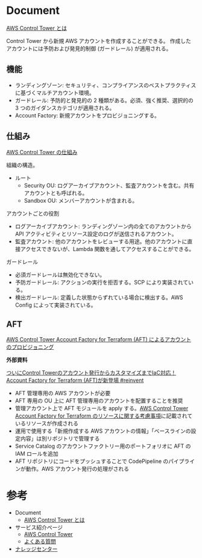 # Document

[AWS Control Tower とは](https://docs.aws.amazon.com/ja_jp/controltower/latest/userguide/what-is-control-tower.html)

Control Tower から新規 AWS アカウントを作成することができる。
作成したアカウントには予防および発見的制御 (ガードレール) が適用される。

## 機能

* ランディングゾーン: セキュリティ、コンプライアンスのベストプラクティスに基づくマルチアカウント環境。
* ガードレール: 予防的と発見的の 2 種類がある。必須、強く推奨、選択的の 3 つのガイダンスカテゴリが適用される。
* Account Factory: 新規アカウントをプロビジョニングする。

## 仕組み

[AWS Control Tower の仕組み](https://docs.aws.amazon.com/ja_jp/controltower/latest/userguide/how-control-tower-works.html)

組織の構造。

* ルート
  * Security OU: ログアーカイブアカウント、監査アカウントを含む。共有アカウントとも呼ばれる。
  * Sandbox OU: メンバーアカウントが含まれる。

アカウントごとの役割

* ログアーカイブアカウント: ランディングゾーン内の全てのアカウントから API アクティビティとリソース設定のログが送信されるアカウント。
* 監査アカウント: 他のアカウントをレビューする用途。他のアカウントに直接アクセスできないが、Lambda 関数を通してアクセスすることができる。

ガードレール

* 必須ガードレールは無効化できない。
* 予防ガードレール: アクションの実行を拒否する。SCP により実装されている。
* 検出ガードレール: 定義した状態からずれている場合に検出する。AWS Config によって実装されている。


## AFT

[AWS Control Tower Account Factory for Terraform (AFT) によるアカウントのプロビジョニング](https://docs.aws.amazon.com/ja_jp/controltower/latest/userguide/taf-account-provisioning.html)

**外部資料**

[ついにControl Towerのアカウント発行からカスタマイズまでIaC対応！Account Factory for Terraform (AFT)が新登場 #reinvent](https://dev.classmethod.jp/articles/ct-account-factory-for-terraform/)

* AFT 管理専用の AWS アカウントが必要
* AFT 専用の OU 上に AFT 管理専用のアカウントを配置することを推奨
* 管理アカウント上で AFT モジュールを apply する。[AWS Control Tower Account Factory for Terraform のリソースに関する考慮事項](https://docs.aws.amazon.com/ja_jp/controltower/latest/userguide/aft-resources.html)に記載されているリソースが作成される
* 運用で使用する「新規作成する AWS アカウントの情報」「ベースラインの設定内容」は別リポジトリで管理する
* Service Catalog のアカウントファクトリー用のポートフォリオに AFT の IAM ロールを追加
* AFT リポジトリにコードをプッシュすることで CodePipeline のパイプラインが動作。AWS アカウント発行の処理がされる



# 参考

* Document
  * [AWS Control Tower とは](https://docs.aws.amazon.com/ja_jp/controltower/latest/userguide/what-is-control-tower.html)
* サービス紹介ページ
  * [AWS Control Tower](https://aws.amazon.com/jp/controltower/)
  * [よくある質問](https://aws.amazon.com/jp/controltower/faqs/)
* [ナレッジセンター](https://aws.amazon.com/jp/premiumsupport/knowledge-center/#AWS_Control_Tower)
